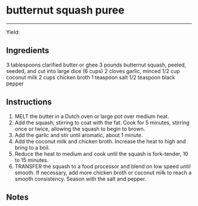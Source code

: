 # butternut squash puree
---
Yield: 

## Ingredients
3 tablespoons clarified butter or ghee
3 pounds butternut squash, peeled, seeded,
and cut into large dice (6 cups)
2 cloves garlic, minced
1/2 cup coconut milk
2 cups chicken broth
1 teaspoon salt
1/2 teaspoon black pepper

## Instructions
1. MELT the butter in a Dutch oven or large pot
over medium heat. 
2. Add the squash, stirring to
coat with the fat. Cook for 5 minutes, stirring
once or twice, allowing the squash to begin to
brown. 
3. Add the garlic and stir until aromatic,
about 1 minute.
4.  Add the coconut milk and
chicken broth. Increase the heat to high and
bring to a boil. 
5. Reduce the heat to medium and
cook until the squash is fork-tender, 10 to 15
minutes.
6. TRANSFER the squash to a food processor and
blend on low speed until smooth. If necessary,
add more chicken broth or coconut milk to
reach a smooth consistency. Season with the salt
and pepper.

## Notes

